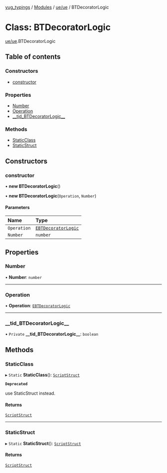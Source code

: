 [yug_typings](../README.md) / [Modules](../modules.md) / [ue/ue](../modules/ue_ue.md) / BTDecoratorLogic

# Class: BTDecoratorLogic

[ue/ue](../modules/ue_ue.md).BTDecoratorLogic

## Table of contents

### Constructors

- [constructor](ue_ue.BTDecoratorLogic.md#constructor)

### Properties

- [Number](ue_ue.BTDecoratorLogic.md#number)
- [Operation](ue_ue.BTDecoratorLogic.md#operation)
- [\_\_tid\_BTDecoratorLogic\_\_](ue_ue.BTDecoratorLogic.md#__tid_btdecoratorlogic__)

### Methods

- [StaticClass](ue_ue.BTDecoratorLogic.md#staticclass)
- [StaticStruct](ue_ue.BTDecoratorLogic.md#staticstruct)

## Constructors

### constructor

• **new BTDecoratorLogic**()

• **new BTDecoratorLogic**(`Operation`, `Number`)

#### Parameters

| Name | Type |
| :------ | :------ |
| `Operation` | [`EBTDecoratorLogic`](../enums/ue_ue.EBTDecoratorLogic.md) |
| `Number` | `number` |

## Properties

### Number

• **Number**: `number`

___

### Operation

• **Operation**: [`EBTDecoratorLogic`](../enums/ue_ue.EBTDecoratorLogic.md)

___

### \_\_tid\_BTDecoratorLogic\_\_

• `Private` **\_\_tid\_BTDecoratorLogic\_\_**: `boolean`

## Methods

### StaticClass

▸ `Static` **StaticClass**(): [`ScriptStruct`](ue_ue.ScriptStruct.md)

**`Deprecated`**

use StaticStruct instead.

#### Returns

[`ScriptStruct`](ue_ue.ScriptStruct.md)

___

### StaticStruct

▸ `Static` **StaticStruct**(): [`ScriptStruct`](ue_ue.ScriptStruct.md)

#### Returns

[`ScriptStruct`](ue_ue.ScriptStruct.md)
